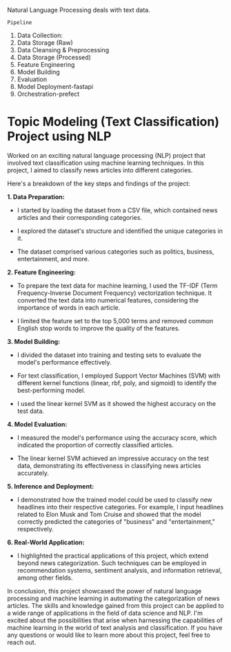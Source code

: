 Natural Language Processing deals with text data.

`Pipeline`

1. Data Collection:
2. Data Storage (Raw)
3. Data Cleansing & Preprocessing
4. Data Storage (Processed)
5. Feature Engineering
6. Model Building
7. Evaluation
8. Model Deployment-fastapi
9. Orchestration-prefect

# Topic Modeling (Text Classification) Project using NLP

Worked on an exciting natural language processing (NLP) project that involved text classification using machine learning techniques. In this project, I aimed to classify news articles into different categories.

Here's a breakdown of the key steps and findings of the project:

**1. Data Preparation:**

- I started by loading the dataset from a CSV file, which contained news articles and their corresponding categories.

- I explored the dataset's structure and identified the unique categories in it.

- The dataset comprised various categories such as politics, business, entertainment, and more.

**2. Feature Engineering:**

- To prepare the text data for machine learning, I used the TF-IDF (Term Frequency-Inverse Document Frequency) vectorization technique. It converted the text data into numerical features, considering the importance of words in each article.

- I limited the feature set to the top 5,000 terms and removed common English stop words to improve the quality of the features.

**3. Model Building:**

- I divided the dataset into training and testing sets to evaluate the model's performance effectively.

- For text classification, I employed Support Vector Machines (SVM) with different kernel functions (linear, rbf, poly, and sigmoid) to identify the best-performing model.

- I used the linear kernel SVM as it showed the highest accuracy on the test data.

**4. Model Evaluation:**

- I measured the model's performance using the accuracy score, which indicated the proportion of correctly classified articles.

- The linear kernel SVM achieved an impressive accuracy on the test data, demonstrating its effectiveness in classifying news articles accurately.

**5. Inference and Deployment:**

- I demonstrated how the trained model could be used to classify new headlines into their respective categories. For example, I input headlines related to Elon Musk and Tom Cruise and showed that the model correctly predicted the categories of "business" and "entertainment," respectively.

**6. Real-World Application:**

- I highlighted the practical applications of this project, which extend beyond news categorization. Such techniques can be employed in recommendation systems, sentiment analysis, and information retrieval, among other fields.

In conclusion, this project showcased the power of natural language processing and machine learning in automating the categorization of news articles. The skills and knowledge gained from this project can be applied to a wide range of applications in the field of data science and NLP. I'm excited about the possibilities that arise when harnessing the capabilities of machine learning in the world of text analysis and classification. If you have any questions or would like to learn more about this project, feel free to reach out.
